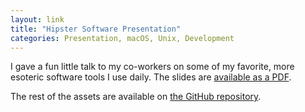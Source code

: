 ```yaml
---
layout: link
title: "Hipster Software Presentation"
categories: Presentation, macOS, Unix, Development
---
```


I gave a fun little talk to my co-workers on some of my favorite, more esoteric software tools I use daily. The slides are [available as a PDF](https://blog.robenkleene.com/assets/2017-11-08-hipster-software.pdf). 

The rest of the assets are available on [the GitHub repository](https://github.com/robenkleene/hipster-software).
